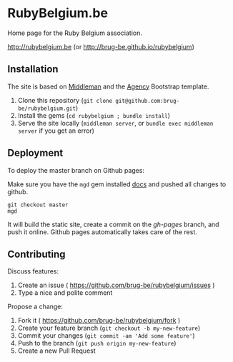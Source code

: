 # RubyBelgium.be

Home page for the Ruby Belgium association.

http://rubybelgium.be (or http://brug-be.github.io/rubybelgium)

## Installation

The site is based on [Middleman](https://middlemanapp.com) and the [Agency](http://startbootstrap.com/template-overviews/agency/) Bootstrap template.

1. Clone this repository (`git clone git@github.com:brug-be/rubybelgium.git`)
2. Install the gems (`cd rubybelgium ; bundle install`)
3. Serve the site locally (`middleman server`, or `bundle exec middleman server` if you get an error)

## Deployment

To deploy the master branch on Github pages:

Make sure you have the `mgd` gem installed [docs](https://github.com/hovancik/middleman-github-deploy) and pushed all changes to github.

```shell
git checkout master
mgd
```

It will build the static site, create a commit on the _gh-pages_ branch, and push it online. Github pages automatically takes care of the rest.

## Contributing

Discuss features:

1. Create an issue ( https://github.com/brug-be/rubybelgium/issues )
2. Type a nice and polite comment

Propose a change:

1. Fork it ( https://github.com/brug-be/rubybelgium/fork )
2. Create your feature branch (`git checkout -b my-new-feature`)
3. Commit your changes (`git commit -am 'Add some feature'`)
4. Push to the branch (`git push origin my-new-feature`)
5. Create a new Pull Request
